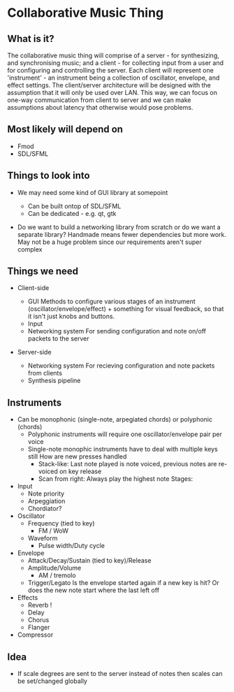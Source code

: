 Collaborative Music Thing
=========================

What is it?
-----------
The collaborative music thing will comprise of a server - for synthesizing, and synchronising music; and a client - for collecting input from a user and for configuring and controlling the server. Each client will represent one 'instrument' - an instrument being a collection of oscillator, envelope, and effect settings. The client/server architecture will be designed with the assumption that it will only be used over LAN. This way, we can focus on one-way communication from client to server and we can make assumptions about latency that otherwise would pose problems.

Most likely will depend on
--------------------------
- Fmod
- SDL/SFML

Things to look into
-------------------
- We may need some kind of GUI library at somepoint
    - Can be built ontop of SDL/SFML
    - Can be dedicated - e.g. qt, gtk

- Do we want to build a networking library from scratch or
    do we want a separate library? Handmade means fewer 
    dependencies but more work. May not be a huge problem
    since our requirements aren't super complex

Things we need
--------------
- Client-side
    - GUI
        Methods to configure various stages of an instrument (oscillator/envelope/effect) + something for visual feedback, so that it isn't just knobs and buttons.
    - Input
    - Networking system
        For sending configuration and note on/off packets to the server

- Server-side
    - Networking system
        For recieving configuration and note packets from clients
    - Synthesis pipeline


Instruments
-----------
- Can be monophonic (single-note, arpegiated chords) or polyphonic (chords)
    - Polyphonic instruments will require one oscillator/envelope pair per voice
    - Single-note monophic instruments have to deal with multiple keys still
        How are new presses handled
        - Stack-like: Last note played is note voiced, previous notes are re-voiced on key release
        - Scan from right: Always play the highest note
Stages:
- Input
    - Note priority
    - Arpeggiation
    - Chordiator?
- Oscillator
    - Frequency (tied to key)
        - FM / WoW
    - Waveform
        - Pulse width/Duty cycle
- Envelope
    - Attack/Decay/Sustain (tied to key)/Release
    - Amplitude/Volume
        - AM / tremolo
    - Trigger/Legato
        Is the envelope started again if a new key is hit?
        Or does the new note start where the last left off
- Effects
    - Reverb !
    - Delay
    - Chorus
    - Flanger
- Compressor

Idea
----
- If scale degrees are sent to the server instead of notes then scales can be set/changed globally
